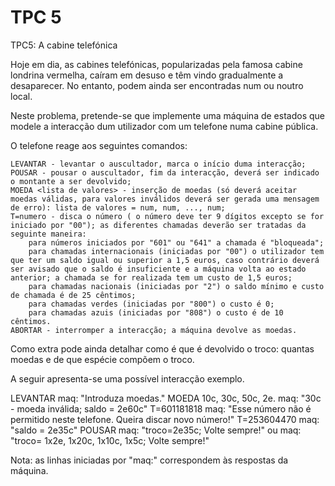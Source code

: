 # TPC 5

TPC5: A cabine telefónica

Hoje em dia, as cabines telefónicas, popularizadas pela famosa cabine londrina vermelha, caíram em desuso e têm vindo gradualmente a desaparecer. No entanto, podem ainda ser encontradas num ou noutro local.

Neste problema, pretende-se que implemente uma máquina de estados que modele a interacção dum utilizador com um telefone numa cabine pública.

O telefone reage aos seguintes comandos:

    LEVANTAR - levantar o auscultador, marca o início duma interacção;
    POUSAR - pousar o auscultador, fim da interacção, deverá ser indicado o montante a ser devolvido;
    MOEDA <lista de valores> - inserção de moedas (só deverá aceitar moedas válidas, para valores inválidos deverá ser gerada uma mensagem de erro): lista de valores = num, num, ..., num;
    T=numero - disca o número ( o número deve ter 9 dígitos excepto se for iniciado por "00"); as diferentes chamadas deverão ser tratadas da seguinte maneira:
        para números iniciados por "601" ou "641" a chamada é "bloqueada";
        para chamadas internacionais (iniciadas por "00") o utilizador tem que ter um saldo igual ou superior a 1,5 euros, caso contrário deverá ser avisado que o saldo é insuficiente e a máquina volta ao estado anterior; a chamada se for realizada tem um custo de 1,5 euros;
        para chamadas nacionais (iniciadas por "2") o saldo mínimo e custo de chamada é de 25 cêntimos;
        para chamadas verdes (iniciadas por "800") o custo é 0;
        para chamadas azuis (iniciadas por "808") o custo é de 10 cêntimos.
    ABORTAR - interromper a interacção; a máquina devolve as moedas.

Como extra pode ainda detalhar como é que é devolvido o troco: quantas moedas e de que espécie compõem o troco.

A seguir apresenta-se uma possível interacção exemplo.

LEVANTAR
maq: "Introduza moedas."
MOEDA 10c, 30c, 50c, 2e.
maq: "30c - moeda inválida; saldo = 2e60c"
T=601181818
maq: "Esse número não é permitido neste telefone. Queira discar novo número!"
T=253604470
maq: "saldo = 2e35c"
POUSAR
maq: "troco=2e35c; Volte sempre!" ou maq: "troco= 1x2e, 1x20c, 1x10c, 1x5c; Volte sempre!"

Nota: as linhas iniciadas por "maq:" correspondem às respostas da máquina.